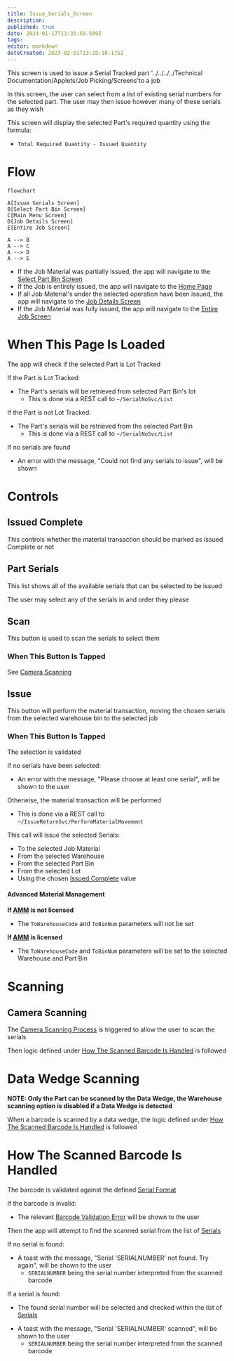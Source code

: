 ```yaml
---
title: Issue_Serials_Screen
description: 
published: true
date: 2024-01-17T13:35:59.599Z
tags: 
editor: markdown
dateCreated: 2023-02-01T13:28:10.175Z
---
```


This screen is used to issue a Serial Tracked part '../../../../Technical Documentation/Applets/Job Picking/Screens'to a job

In this screen, the user can select from a list of existing serial numbers for the selected part. The user may then issue however many of these serials as they wish

This screen will display the selected Part's required quantity using the formula:
- `Total Required Quantity - Issued Quantity`


# Flow
```mermaid
flowchart

A[Issue Serials Screen]
B[Select Part Bin Screen]
C[Main Menu Screen]
D[Job Details Screen]
E[Entire Job Screen]

A --> B
A --> C
A --> D
A --> E
```
- If the Job Material was partially issued, the app will navigate to the [Select Part Bin Screen](./Select_Part_Bin_Screen.md)
- If the Job is entirely issued, the app will navigate to the [Home Page](../../Home_Page.md)
- If all Job Material's under the selected operation have been issued, the app will navigate to the [Job Details Screen](./Job_Details_Screen.md)
- If the Job Material was fully issued, the app will navigate to the [Entire Job Screen](./Entire_Job_Screen.md)


# When This Page Is Loaded
The app will check if the selected Part is Lot Tracked

If the Part is Lot Tracked:
- The Part's serials will be retrieved from selected Part Bin's lot
	- This is done via a REST call to `~/SerialNoSvc/List`

If the Part is not Lot Tracked:
- The Part's serials will be retrieved from the selected Part Bin
	- This is done via a REST call to `~/SerialNoSvc/List`

If no serials are found
- An error with the message, "Could not find any serials to issue", will be shown


# Controls
## Issued Complete
This controls whether the material transaction should be marked as Issued Complete or not


## Part Serials
This list shows all of the available serials that can be selected to be issued

The user may select any of the serials in and order they please


## Scan
This button is used to scan the serials to select them

### When This Button Is Tapped
See [Camera Scanning](#camera-scanning)


## Issue
This button will perform the material transaction, moving the chosen serials from the selected warehouse bin to the selected job

### When This Button Is Tapped
The selection is validated

If no serials have been selected:
- An error with the message, "Please choose at least one serial", will be shown to the user

Otherwise, the material transaction will be performed
- This is done via a REST call to `~/IssueReturnSvc/PerformMaterialMovement`

This call will issue the selected Serials:
- To the selected Job Material
- From the selected Warehouse
- From the selected Part Bin
- From the selected Lot
- Using the chosen [Issued Complete](#issued-complete) value

#### Advanced Material Management
**If [AMM](../../../AMM_Handling.md) is not licensed**
- The `ToWarehouseCode` and `ToBinNum` parameters will not be set

**If [AMM](../../../AMM_Handling.md) is licensed** 
- The `ToWarehouseCode` and `ToBinNum` parameters will be set to the selected Warehouse and Part Bin


# Scanning
## Camera Scanning
The [Camera Scanning Process](../../../Scanning.md#camera-scanning) is triggered to allow the user to scan the serials

Then logic defined under [How The Scanned Barcode Is Handled](#how-the-scanned-barcode-is-handled) is followed


# Data Wedge Scanning
**NOTE: Only the Part can be scanned by the Data Wedge, the Warehouse scanning option is disabled if a Data Wedge is detected**

When a barcode is scanned by a data wedge, the logic defined under [How The Scanned Barcode Is Handled](#how-the-scanned-barcode-is-handled) is followed


# How The Scanned Barcode Is Handled
The barcode is validated against the defined [Serial Format](../../../Scanning.md#serial-format)

If the barcode is invalid:
- The relevant [Barcode Validation Error](../../../Scanning.md#barcode-validation-errors) will be shown to the user

Then the app will attempt to find the scanned serial from the list of [Serials](#part-serials)

If no serial is found:
- A toast with the message, "Serial 'SERIALNUMBER' not found. Try again", will be shown to the user
	- `SERIALNUMBER` being the serial number interpreted from the scanned barcode

If a serial is found:
- The found serial number will be selected and checked within the list of [Serials](#part-serials)
* A toast with the message, "Serial 'SERIALNUMBER' scanned", will be shown to the user
	* `SERIALNUMBER` being the serial number interpreted from the scanned barcode
